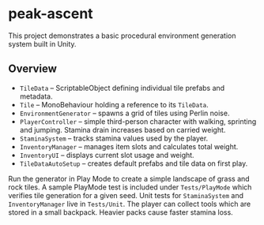 # peak-ascent

This project demonstrates a basic procedural environment generation system built in Unity.

## Overview

* `TileData` – ScriptableObject defining individual tile prefabs and metadata.
* `Tile` – MonoBehaviour holding a reference to its `TileData`.
* `EnvironmentGenerator` – spawns a grid of tiles using Perlin noise.
* `PlayerController` – simple third-person character with walking, sprinting and jumping. Stamina drain increases based on carried weight.
* `StaminaSystem` – tracks stamina values used by the player.
* `InventoryManager` – manages item slots and calculates total weight.
* `InventoryUI` – displays current slot usage and weight.
* `TileDataAutoSetup` – creates default prefabs and tile data on first play.

Run the generator in Play Mode to create a simple landscape of grass and rock tiles. A sample PlayMode test is included under `Tests/PlayMode` which verifies tile generation for a given seed. Unit tests for `StaminaSystem` and `InventoryManager` live in `Tests/Unit`.
The player can collect tools which are stored in a small backpack. Heavier packs cause faster stamina loss.